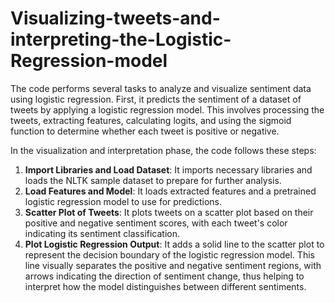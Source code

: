 # Visualizing-tweets-and-interpreting-the-Logistic-Regression-model
The code performs several tasks to analyze and visualize sentiment data using logistic regression. First, it predicts the sentiment of a dataset of tweets by applying a logistic regression model. This involves processing the tweets, extracting features, calculating logits, and using the sigmoid function to determine whether each tweet is positive or negative.

In the visualization and interpretation phase, the code follows these steps:
1. **Import Libraries and Load Dataset**: It imports necessary libraries and loads the NLTK sample dataset to prepare for further analysis.
2. **Load Features and Model**: It loads extracted features and a pretrained logistic regression model to use for predictions.
3. **Scatter Plot of Tweets**: It plots tweets on a scatter plot based on their positive and negative sentiment scores, with each tweet's color indicating its sentiment classification.
4. **Plot Logistic Regression Output**: It adds a solid line to the scatter plot to represent the decision boundary of the logistic regression model. This line visually separates the positive and negative sentiment regions, with arrows indicating the direction of sentiment change, thus helping to interpret how the model distinguishes between different sentiments.
